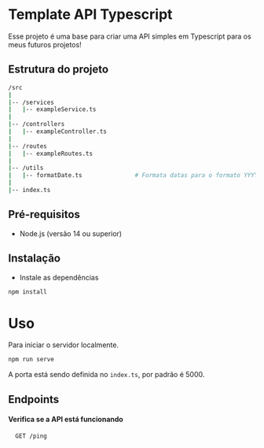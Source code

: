 
# Template API Typescript

Esse projeto é uma base para criar uma API simples em Typescript para os meus futuros projetos!

## Estrutura do projeto

```bash
/src
|
|-- /services
|   |-- exampleService.ts
|
|-- /controllers
|   |-- exampleController.ts
|
|-- /routes
|   |-- exampleRoutes.ts            
|
|-- /utils
|   |-- formatDate.ts               # Formata datas para o formato YYYY-MM-DD
|
|-- index.ts
```
## Pré-requisitos
* Node.js (versão 14 ou superior)

## Instalação

- Instale as dependências
```bash
npm install
```


# Uso

Para iniciar o servidor localmente.
```bash
npm run serve
```

A porta está sendo definida no `index.ts`, por padrão é 5000.

## Endpoints
#### Verifica se a API está funcionando

```bash
  GET /ping
```
